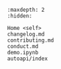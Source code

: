 ```{include} ../README.md
```

```{toctree}
:maxdepth: 2
:hidden:

Home <self>
changelog.md
contributing.md
conduct.md
demo.ipynb
autoapi/index